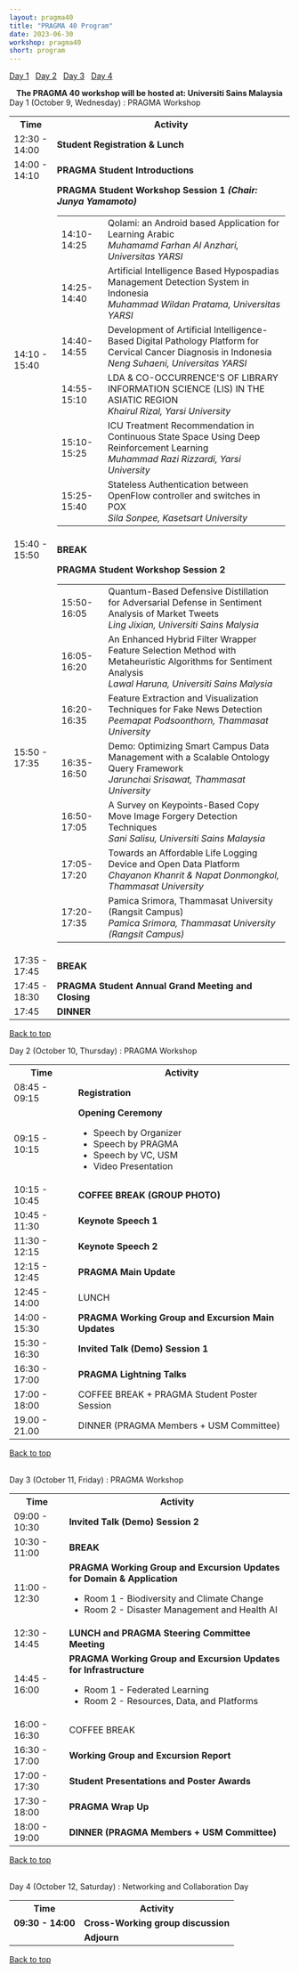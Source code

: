 ```yaml
---
layout: pragma40
title: "PRAGMA 40 Program"
date: 2023-06-30
workshop: pragma40
short: program
---
```


[Day 1](#day1)&nbsp;&nbsp; [Day 2](#day2)&nbsp;&nbsp; [Day 3](#day3)&nbsp;&nbsp; [Day 4](#day4)&nbsp;&nbsp;

<div class="alert">
  <center>
    <b>The PRAGMA 40 workshop will be hosted at: Universiti Sains Malaysia</b>
  </center>
</div>

<div class="border40" id="day1">Day 1 (October 9, Wednesday) : PRAGMA Workshop</div>
<table class="program40">
  <tbody><tr>
    <th>Time</th>
    <th>Activity</th>
  </tr>
  <tr>
    <td>12:30 - 14:00</td>
    <td><b>Student Registration & Lunch</b></td>
  </tr>
  <tr>
    <td>14:00 - 14:10</td>
    <td><b>PRAGMA Student Introductions</b></td>
  </tr>
  <tr>
    <td>14:10 - 15:40</td>
    <td><b><!--<a href="https://github.com/pragmagrid/pragma-meetings/blob/master/pragma40/student-workshop/README.md">-->PRAGMA Student Workshop Session 1 <i>(Chair: Junya Yamamoto)</i><!--</a>--></b>
    <table>
    <tr><td>14:10-14:25</td><td>Qolami: an Android based Application for Learning Arabic<br><i>Muhamamd Farhan Al Anzhari, Universitas YARSI</i></td></tr>
    <tr><td>14:25-14:40 </td><td>Artificial Intelligence Based Hypospadias Management Detection System in Indonesia<br><i>Muhammad Wildan Pratama, Universitas YARSI</i></td></tr>
    <tr><td>14:40-14:55</td><td>Development of Artificial Intelligence-Based Digital Pathology Platform for Cervical Cancer Diagnosis in Indonesia<br><i>Neng Suhaeni, Universitas YARSI</i></td></tr>
    <tr><td>14:55-15:10</td><td>LDA & CO-OCCURRENCE'S OF LIBRARY INFORMATION SCIENCE (LIS) IN THE ASIATIC REGION<br><i>Khairul Rizal, Yarsi University</i></td></tr>
    <tr><td>15:10-15:25</td><td>ICU Treatment Recommendation in Continuous State Space Using Deep Reinforcement Learning<br><i>Muhammad Razi Rizzardi, Yarsi University</i></td></tr>
    <tr><td>15:25-15:40</td><td>Stateless Authentication between OpenFlow controller and switches in POX<br><i>Sila Sonpee, Kasetsart University</i></td></tr>
    </table>
    </td>
  </tr>
  <tr>
    <td>15:40 - 15:50</td>
    <td class="break"><b>BREAK</b></td>
    </tr>
    <tr>
    <td>15:50 - 17:35</td>
    <td><b>PRAGMA Student Workshop Session 2</b>
    <table>
    <tr><td>15:50-16:05</td><td>Quantum-Based Defensive Distillation for Adversarial Defense in Sentiment Analysis of Market Tweets<br><i>Ling Jixian, Universiti Sains Malysia</i></td></tr>
    <tr><td>16:05-16:20</td><td>An Enhanced Hybrid Filter Wrapper Feature Selection Method with Metaheuristic Algorithms for Sentiment Analysis<br><i>Lawal Haruna, Universiti Sains Malysia</i></td></tr>
    <tr><td>16:20-16:35</td><td>Feature Extraction and Visualization Techniques for Fake News Detection<br><i>Peemapat Podsoonthorn, Thammasat University</i></td></tr>
    <tr><td>16:35-16:50</td><td>Demo: Optimizing Smart Campus Data Management with a Scalable Ontology Query Framework<br><i>Jarunchai Srisawat, Thammasat University</i></td></tr>
    <tr><td>16:50-17:05</td><td>A Survey on Keypoints-Based Copy Move Image Forgery Detection Techniques<br><i>Sani Salisu, Universiti Sains Malaysia</i></td></tr>
    <tr><td>17:05-17:20</td><td>Towards an Affordable Life Logging Device and Open Data Platform<br><i>Chayanon Khanrit & Napat Donmongkol, Thammasat University</i></td></tr>
    <tr><td>17:20-17:35</td><td>Pamica Srimora, Thammasat University (Rangsit Campus)<br><i>Pamica Srimora, Thammasat University (Rangsit Campus)</i></td></tr>
    </table>
    </td>
  </tr>
    <tr>
    <td>17:35 - 17:45</td>
    <td class="break"><b>BREAK</b></td>
    </tr>
      <tr>
    <td>17:45 - 18:30</td>
    <td><b>PRAGMA Student Annual Grand Meeting and Closing</b></td>
  </tr>
  <tr>
    <td>17:45</td>
    <td class="break"><b>DINNER</b></td>
  </tr>
</tbody></table>

[Back to top](/pragma40-program)

<div class="border40" id="day2">Day 2 (October 10, Thursday) : PRAGMA Workshop </div>

<table class="program40">
  <tbody><tr>
    <th>Time</th>
    <th>Activity</th>
  </tr>
  <tr>
    <td>08:45 - 09:15</td>
    <td><b>Registration</b></td>
  </tr>
  <tr>
    <td>09:15 - 10:15</td>
    <td><b>Opening Ceremony</b>
      <ul>
        <li>Speech by Organizer</li>
         <li>Speech by PRAGMA</li>
         <li>Speech by VC, USM</li>
        <li>Video Presentation</li>
      </ul>
    </td>
  </tr>
  <tr>
    <td>10:15 - 10:45</td>
    <td class="break"><b>COFFEE BREAK (GROUP PHOTO)</b></td>
  </tr>
  <tr>
    <td>10:45 - 11:30</td>
    <td><b>Keynote Speech 1</b> </td>
  </tr>
  <tr>
    <td>11:30 - 12:15</td>
    <td><b>Keynote Speech 2</b></td>
  </tr>
    <tr>
    <td>12:15 - 12:45</td>
    <td><b>PRAGMA Main Update</b></td>
  </tr>
  <tr>
    <td>12:45 - 14:00</td>
     <td class="break">LUNCH</td>
  </tr>
  <tr>
    <td>14:00 - 15:30</td>
    <td><b>PRAGMA Working Group and Excursion Main Updates</b>
    </td>
  </tr>
  <tr>
    <td>15:30 - 16:30</td>
    <td><b>Invited Talk (Demo) Session 1</b>
    </td>
  </tr>
  <tr>
    <td>16:30 - 17:00</td>
    <td><b>PRAGMA Lightning Talks</b>
    </td>
  </tr>
  <tr>
    <td>17:00 - 18:00</td>
    <td class="break">COFFEE BREAK + PRAGMA Student Poster Session</td>
  </tr>
  <tr>
    <td>19.00 - 21.00</td>
    <td class="break">DINNER (PRAGMA Members + USM Committee)</td>
  </tr>
</tbody></table>

[Back to top](/pragma40-program)

<br>

<div class="border40" id="day3">Day 3 (October 11, Friday) : PRAGMA Workshop </div>

<table class="program40">
  <tbody><tr>
    <th>Time</th>
    <th>Activity</th>
  </tr>
  <tr>
    <td>09:00 - 10:30</td>
    <td><b>Invited Talk (Demo) Session 2</b></td>
  </tr>
  <tr>
    <td>10:30 - 11:00</td>
    <td class="break"><b>BREAK</b></td>
  </tr>
  <tr>
    <td>11:00 - 12:30</td>
    <td><b>PRAGMA Working Group and Excursion Updates for Domain & Application</b>
      <ul>
        <li>Room 1 - Biodiversity and Climate Change</li>
        <li>Room 2 - Disaster Management and Health AI</li>
      </ul>
    </td>
  </tr>
  <tr>
    <td>12:30 - 14:45</td>
    <td><b>LUNCH and PRAGMA Steering Committee Meeting</b> <br> </td>
  </tr>
  <tr>
    <td>14:45 - 16:00</td>
    <td><b>PRAGMA Working Group and Excursion Updates for Infrastructure</b> <br>
      <ul>
        <li>Room 1 - Federated Learning</li>
        <li>Room 2 - Resources, Data, and Platforms</li>
      </ul>
    </td>
  </tr>
  <tr>
    <td>16:00 - 16:30</td>
    <td class="break">COFFEE BREAK</td>
  </tr>
  <tr>
    <td>16:30 - 17:00</td>
    <td><b>Working Group and Excursion Report</b> <br>
    </td>
  </tr>
  <tr>
    <td>17:00 - 17:30</td>
    <td><b>Student Presentations and Poster Awards</b>
    </td>
  </tr>
  <tr>
    <td>17:30 - 18:00</td>
    <td><b>PRAGMA Wrap Up</b>
    </td>
  </tr>
  <tr>
    <td>18:00 - 19:00</td>
    <td class="break"><b>DINNER (PRAGMA Members + USM Committee)</b>
    </td>
  </tr>
</tbody></table>

[Back to top](/pragma40-program)

<br>

<div class="border40" id="day4">Day 4 (October 12, Saturday) :  Networking and Collaboration Day</div>

<table class="program40">
  <tbody><tr>
    <th>Time</th>
    <th>Activity</th>
  </tr>
  <tr>
    <td>
      <b>09:30 - 14:00</b>
    </td>
    <td><b>Cross-Working group discussion</b></td>
  </tr>
  <tr>
    <td>
      &nbsp;
    </td>
    <td><b>Adjourn</b></td>
  </tr>
</tbody></table>

[Back to top](/pragma40-program)

<br>

